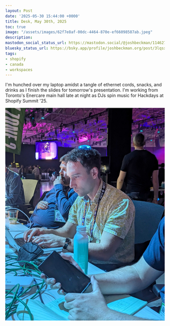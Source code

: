 ```yaml
---
layout: Post
date: '2025-05-30 15:44:00 +0000'
title: Desk, May 30th, 2025
toc: true
image: "/assets/images/62f7e8af-00dc-4464-870e-ef66098587ab.jpeg"
description:
mastodon_social_status_url: https://mastodon.social/@joshbeckman/114627721685937198
bluesky_status_url: https://bsky.app/profile/joshbeckman.org/post/3lqsxwyltrp25
tags:
- shopify
- canada
- workspaces
---
```



I'm hunched over my laptop amidst a tangle of ethernet cords, snacks, and drinks as I finish the slides for tomorrow's presentation. I'm working from Toronto's Enercare main hall late at night as DJs spin music for Hackdays at Shopify Summit '25.

![Josh working](/assets/images/62f7e8af-00dc-4464-870e-ef66098587ab.jpeg)
